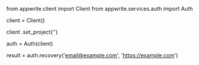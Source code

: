 from appwrite.client import Client
from appwrite.services.auth import Auth

client = Client()

client
    .set_project('')

auth = Auth(client)

result = auth.recovery('email@example.com', 'https://example.com')
